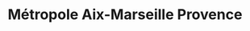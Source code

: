 ---
imageUrl: https://cyclopolis.lavilleavelo.org/cartes-minutes/AixMarseille_VAE.png
title: Métropole Aix-Marseille Provence
description: ⚡🚲 Vélo à Assistance Electrique
link: https://cartes-minutes.lavilleavelo.org/cartovelo/carteminuteMetropoledAix-Marseille-ProvenceVAE.html
index: 10
---
